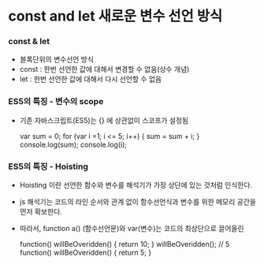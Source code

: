 # const and let 새로운 변수 선언 방식

### const & let

 - 블록단위의 변수선언 방식
 - const : 한번 선언한 값에 대해서 변경할 수 없음(상수 개념)
 - let : 한번 선언한 값에 대해서 다시 선언할 수 없음


### ES5의 특징 - 변수의 scope
 
 - 기존 자바스크립트(ES5)는 {} 에 상관없이 스코프가 설정됨
 
    var sum = 0;
    for (var i =1; i <= 5; i++) {
      sum = sum + i;
    }
    console.log(sum);
    console.log(i);
  
  
  
### ES5의 특징 - Hoisting

  - Hoisting 이란 선언한 함수와 변수를 해석기가 가장 상단에 있는 것처럼 인식한다.
  - js 해석기는 코드의 라인 순서와 관계 없이 함수선언식과 변수를 위한 메모리 공간을 먼저 확보한다.
  - 따라서, function a() (함수선언문)와 var(변수)는 코드의 최상단으로 끌어올린

    function() willBeOveridden() {
      return 10;
    }
    willBeOveridden(); // 5
    function() willBeOveridden() {
      return 5;
    }
  


